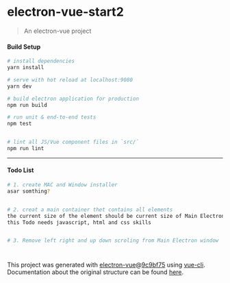 # electron-vue-start2

> An electron-vue project

#### Build Setup

``` bash
# install dependencies
yarn install

# serve with hot reload at localhost:9080
yarn dev

# build electron application for production
npm run build

# run unit & end-to-end tests
npm test


# lint all JS/Vue component files in `src/`
npm run lint

```

---

#### Todo List

``` bash
# 1. create MAC and Window installer
asar somthing?


# 2. creat a main container thet contains all elements
the current size of the element should be current size of Main Electron window.
this Todo needs javascript, html and css skills


# 3. Remove left right and up down scroling from Main Electron window

```


#

This project was generated with [electron-vue](https://github.com/SimulatedGREG/electron-vue)@[9c9bf75](https://github.com/SimulatedGREG/electron-vue/tree/9c9bf75630add075bfa58f52e391e82fb1b9f44a) using [vue-cli](https://github.com/vuejs/vue-cli). Documentation about the original structure can be found [here](https://simulatedgreg.gitbooks.io/electron-vue/content/index.html).
